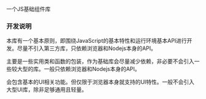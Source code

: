 一个JS基础组件库

### 开发说明

本库有一个基本原则，即围绕JavaScript的基本特性和运行环境基本API进行开发。尽量不引入第三方库，只依赖浏览器和Nodejs本身的API。

主要是一些实用类和函数的包装，作为基础库会尽量减少依赖，非必要不会引入一些较大型的库。一般只依赖浏览器和Nodejs本身的API。

会包含基本的UI相关功能。但仅限于浏览器本身就支持的UI特性。一般不会引入大型UI库，除非足够通用且轻量。
